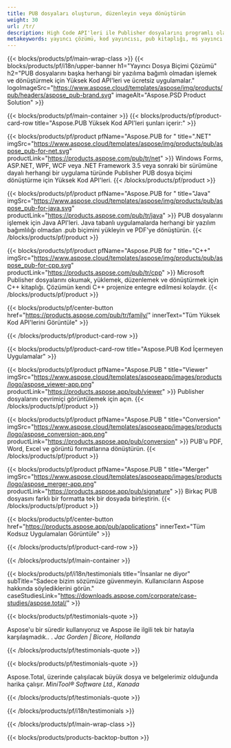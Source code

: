 ```yaml
---
title: PUB dosyaları oluşturun, düzenleyin veya dönüştürün
weight: 30
url: /tr/
description: High Code API'leri ile Publisher dosyalarını programlı olarak işleyin, oluşturun ve dönüştürün. İşlevselliği ürününüze entegre edin!
metakeywords: yayıncı çözümü, kod yayıncısı, pub kitaplığı, ms yayıncı kitaplığı
---
```


{{< blocks/products/pf/main-wrap-class >}}
{{< blocks/products/pf/i18n/upper-banner h1="Yayıncı Dosya Biçimi Çözümü" h2="PUB dosyalarını başka herhangi bir yazılıma bağımlı olmadan işlemek ve dönüştürmek için Yüksek Kod API'leri ve ücretsiz uygulamalar."  logoImageSrc="https://www.aspose.cloud/templates/aspose/img/products/pub/headers/aspose_pub-brand.svg" imageAlt="Aspose.PSD Product Solution" >}}

{{< blocks/products/pf/main-container >}}
{{< blocks/products/pf/product-card-row title="Aspose.PUB Yüksek Kod API'leri şunları içerir:" >}}

{{< blocks/products/pf/product pfName="Aspose.PUB for " title=".NET" imgSrc="https://www.aspose.cloud/templates/aspose/img/products/pub/aspose_pub-for-net.svg" productLink="https://products.aspose.com/pub/tr/net" >}}
Windows Forms, ASP.NET, WPF, WCF veya .NET Framework 3.5 veya sonraki bir sürümüne dayalı herhangi bir uygulama türünde Publisher PUB dosya biçimi dönüştürme için Yüksek Kod API'leri.
{{< /blocks/products/pf/product >}}

{{< blocks/products/pf/product pfName="Aspose.PUB for " title="Java" imgSrc="https://www.aspose.cloud/templates/aspose/img/products/pub/aspose_pub-for-java.svg" productLink="https://products.aspose.com/pub/tr/java" >}}
PUB dosyalarını işlemek için Java API'leri. Java tabanlı uygulamalarda herhangi bir yazılım bağımlılığı olmadan .pub biçimini yükleyin ve PDF'ye dönüştürün.
{{< /blocks/products/pf/product >}}

{{< blocks/products/pf/product pfName="Aspose.PUB for " title="C++" imgSrc="https://www.aspose.cloud/templates/aspose/img/products/pub/aspose_pub-for-cpp.svg" productLink="https://products.aspose.com/pub/tr/cpp" >}}
Microsoft Publisher dosyalarını okumak, yüklemek, düzenlemek ve dönüştürmek için C++ kitaplığı. Çözümün kendi C++ projenize entegre edilmesi kolaydır.
{{< /blocks/products/pf/product >}}

{{< blocks/products/pf/center-button href="https://products.aspose.com/pub/tr/family/" innerText="Tüm Yüksek Kod API'lerini Görüntüle" >}}

{{< /blocks/products/pf/product-card-row >}}

{{< blocks/products/pf/product-card-row title="Aspose.PUB Kod İçermeyen Uygulamalar" >}}

{{< blocks/products/pf/product pfName="Aspose.PUB " title="Viewer" imgSrc="https://www.aspose.cloud/templates/asposeapp/images/products/logo/aspose_viewer-app.png" productLink="https://products.aspose.app/pub/viewer" >}} Publisher dosyalarını çevrimiçi görüntülemek için açın. {{< /blocks/products/pf/product >}}

{{< blocks/products/pf/product pfName="Aspose.PUB " title="Conversion" imgSrc="https://www.aspose.cloud/templates/asposeapp/images/products/logo/aspose_conversion-app.png" productLink="https://products.aspose.app/pub/conversion" >}} PUB'u PDF, Word, Excel ve görüntü formatlarına dönüştürün. {{< /blocks/products/pf/product >}}

{{< blocks/products/pf/product pfName="Aspose.PUB " title="Merger" imgSrc="https://www.aspose.cloud/templates/asposeapp/images/products/logo/aspose_merger-app.png" productLink="https://products.aspose.app/pub/signature" >}} Birkaç PUB dosyasını farklı bir formatta tek bir dosyada birleştirin. {{< /blocks/products/pf/product >}}

{{< blocks/products/pf/center-button href="https://products.aspose.app/pub/applications" innerText="Tüm Kodsuz Uygulamaları Görüntüle" >}}

{{< /blocks/products/pf/product-card-row >}}

{{< /blocks/products/pf/main-container >}}

{{< blocks/products/pf/i18n/testimonials title="İnsanlar ne diyor" subTitle="Sadece bizim sözümüze güvenmeyin. Kullanıcıların Aspose hakkında söylediklerini görün." caseStudiesLink="https://downloads.aspose.com/corporate/case-studies/aspose.total/" >}}

{{< blocks/products/pf/testimonials-quote >}}
<p class="first">
 Aspose'u bir süredir kullanıyoruz ve Aspose ile ilgili tek bir hatayla karşılaşmadık.. .
 <em>
  Jac Gorden | Bicore, Hollanda
 </em>
</p>

{{< /blocks/products/pf/testimonials-quote >}}

{{< blocks/products/pf/testimonials-quote >}}
<p class="second">
 Aspose.Total, üzerinde çalışılacak büyük dosya ve belgelerimiz olduğunda harika çalışır.
 <em>
  MiniTool® Software Ltd., Kanada
 </em>
</p>

{{< /blocks/products/pf/testimonials-quote >}}

{{< /blocks/products/pf/i18n/testimonials >}}

{{< /blocks/products/pf/main-wrap-class >}}

{{< blocks/products/products-backtop-button >}}